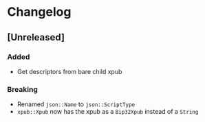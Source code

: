 # Changelog

## [Unreleased]

### Added

- Get descriptors from bare child xpub

### Breaking

- Renamed `json::Name` to `json::ScriptType`
- `xpub::Xpub` now has the xpub as a `Bip32Xpub` instead of a `String`
